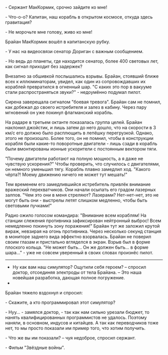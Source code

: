 \- Сержант МакКормик, срочно зайдите ко мне! 

\- Что-о-о? Капитан, наш корабль в открытом космосе, откуда здесь гравитация? 

\- Не морочьте мне голову, живо ко мне!

Брайан МакКормик вошёл в капитанскую рубку. 

\- У нас на видеосвязи сенатор Дориган с важным сообщением. 

\- Но ведь до планеты, где находится сенатор, более 400 световых лет, как сигнал приходит без задержек?

Внезапно за обшивкой послышались взрывы. Брайан, стоявший ближе всех к иллюминаторам, увидел, как один из сопровождавших их кораблей превратился в огненный шар. "С каких это пор в вакууме стали распространяться звуки?" - недоумённо подумал пилот.

Сирена заверещала сигналом "боевая тревога". Брайан сам не помнил, как добежал до своего истребителя и залез в кабину. Через пару мгновений он уже покинул флагманский корабль.

На радаре в третьем октанте показалась группа целей. Брайан наклонил джойстик, и лишь затем до него дошло, что на скорости в 3 км/c его должно было расплющить в лепёшку перегрузкой. Однако, этого не произошло. Более того, он не помнил, чтобы в конструкции корабля были какие-то поворотные двигатели - лишь сзади в корабль были вмонтированы ионные ускорители с постоянным вектором тяги.

"Почему двигатели работают на полную мощность, а я даже не чувствую ускорения?" Чтобы проверить, что случилось с двигателями, он немного уменьшил тягу. Корабль плавно замедлил ход. "Какого чёрта?! Моему движению ничего не может тут мешать!"

Тем временем его замедлившийся истребитель привлёк внимание вражеский перехватчиков. Они начали осыпать его градом лазерных залпов. "Чем это они в меня стреляют? Лазерами? Нет-нет-нет, это не могут быть они - выстрелы летят слишком медленно, чтобы быть световыми пучками!"

Радио ожило голосом командира: "Внимание всем кораблям! На станции слежения противника зафиксирован нейтронный выброс! Всем немедленно покинуть зону поражения!" Брайан тут же заложил крутой вираж, невзирая на огонь противника. Через несколько секунд станция в мониторе заднего вида эффектно взорвалась. Брайан не поверил своим глазам и пристально вгляделся в экран. Взрыв был в форме плоского кольца. "Не может быть... Он же должен быть... в форме шара..." - уже не совсем уверенный в своих словах произнёс пилот.

*** 

- Ну как вам наш симулятор? Ощутили себя героем? – спросил доктор, отсоединяя электроды от тела Брайана. – Это наша новейшая разработка, дающая полное погружение. 
- 
Брайан тяжело вздохнул и спросил: 

\- Скажите, а кто программировал этот симулятор? 

\- Нуу… - замялся доктор, - так как нам сильно урезали бюджет, то нанять квалифицированных программистов не удалось. Поэтому наняли, в основном, индусов и китайцев. А так как переводчиков тоже нет, то мы просто показали им пример того, что хотим получить. 

\- Что же вы им показали? – чуя недоброе, спросил сержант. 

\- Фильм "Звёздные войны".
